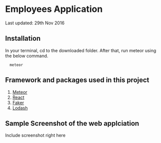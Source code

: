 # Employees Application
Last updated: 29th Nov 2016

## Installation
In your terminal, cd to the downloaded folder.
After that, run meteor using the below command.
```
  meteor
```

## Framework and packages used in this project

1. [Meteor](https://www.meteor.com/)
2. [React](https://facebook.github.io/react/)
3. [Faker](https://www.npmjs.com/package/faker)
4. [Lodash](https://www.npmjs.com/package/lodash)



## Sample Screenshot of the web applciation
Include screenshot right here
